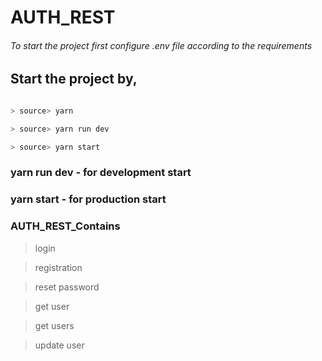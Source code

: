 # AUTH_REST

###### To start the project first configure .env file according to the requirements

## Start the project by,

```javascript

> source> yarn

> source> yarn run dev

> source> yarn start

```

### yarn run dev - for development start
### yarn start - for production start

### AUTH_REST_Contains

> login

> registration

> reset password

> get user

> get users

> update user

